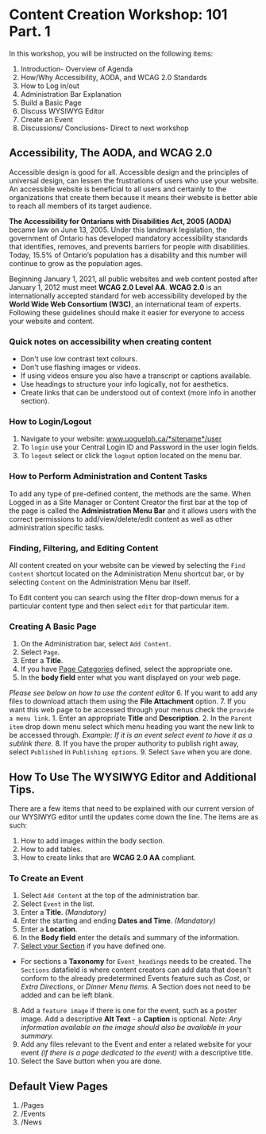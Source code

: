 # Content Creation Workshop: 101 Part. 1
In this workshop, you will be instructed on the following items:

1. Introduction- Overview of Agenda
2. How/Why Accessibility, AODA, and WCAG 2.0 Standards
3. How to Log in/out
4. Administration Bar Explanation
5. Build a Basic Page
6. Discuss WYSIWYG Editor
7. Create an Event
8. Discussions/ Conclusions- Direct to next workshop


## Accessibility, The AODA, and WCAG 2.0
Accessible design is good for all. Accessible design and the principles of universal design, can lessen the frustrations of users who use your website. An accessible website is beneficial to all users and certainly to the organizations that create them because it means their website is better able to reach all members of its target audience.

**The Accessibility for Ontarians with Disabilities Act, 2005 (AODA)** became law on June 13, 2005. Under this landmark legislation, the government of Ontario has developed mandatory accessibility standards that identifies, removes, and prevents barriers for people with disabilities. Today, 15.5% of Ontario’s population has a disability and this number will continue to grow as the population ages.

Beginning January 1, 2021, all public websites and web content posted after January 1, 2012 must meet **WCAG 2.0 Level AA**. **WCAG 2.0** is an internationally accepted standard for web accessibility developed by the **World Wide Web Consortium (W3C)**, an international team of experts. Following these guidelines should make it easier for everyone to access your website and content.

### Quick notes on accessibility when creating content
* Don't use low contrast text colours.
* Don't use flashing images or videos.
* If using videos ensure you also have a transcript or captions available.
* Use headings to structure your info logically, not for aesthetics.
* Create links that can be understood out of context (more info in another section).

### How to Login/Logout

1. Navigate to your website: www.uoguelph.ca/*sitename*/user
2. To `login` use your Central Login ID and Password in the user login fields.
3. To `logout` select or click the `logout` option located on the menu bar.

### How to Perform Administration and Content Tasks

To add any type of pre-defined content, the methods are the same. When Logged in as a Site Manager or Content Creator the first bar at the top of the page is called the **Administration Menu Bar** and it allows users with the correct permissions to add/view/delete/edit content as well as other administration specific tasks.

### Finding, Filtering, and Editing Content

All content created on your website can be viewed by selecting the `Find Content` shortcut located on the Administration Menu shortcut bar, or by selecting `Content` on the Administration Menu bar itself.

To Edit content you can search using the filter drop-down menus for a particular content type and then select `edit` for that particular item.

### Creating A Basic Page

1. On the Administration bar, select `Add Content`.
2. Select `Page`.
3. Enter a **Title**.
4. If you have [Page Categories](../taxonomies.md#categories) defined, select the appropriate one.
5. In the **body field** enter what you want displayed on your web page.

*Please see below on how to use the content editor*
6. If you want to add any files to download attach them using the **File Attachment** option.
7. If you want this web page to be accessed through your menus check the `provide a menu link`.
    1. Enter an appropriate **Title** and **Description**.
    2. In the `Parent item` drop down menu select which menu heading you want the new link to be accessed through. *Example: If it is an event select event to have it as a sublink there.*
8. If you have the proper authority to publish right away, select `Published` in `Publishing options`.
9. Select `Save` when you are done.

## How To Use The WYSIWYG Editor and Additional Tips.

There are a few items that need to be explained with our current version of our WYSIWYG editor until the updates come down the line. The items are as such:

1. How to add images within the body section.
2. How to add tables.
3. How to create links that are **WCAG 2.0 AA** compliant.

### To Create an Event

1. Select `Add Content` at the top of the administration bar.
2. Select `Event` in the list.
3. Enter a **Title**. *(Mandatory)*
4. Enter the starting and ending **Dates and Time**. *(Mandatory)*
5. Enter a **Location**.
6. In the **Body field** enter the details and summary of the information.
7. [Select your Section](../taxonomies.md#Sections) if you have defined one.
  * For sections a **Taxonomy** for `Event_headings` needs to be created. The `Sections` datafield is where content creators can add data that doesn't conform to the already predetermined Events feature such as *Cost*, or *Extra Directions*, or  *Dinner Menu Items*. A Section does not need to be added and can be left blank.
8. Add a `feature image` if there is one for the event, such as a poster image.  Add a descriptive **Alt Text** - a **Caption** is optional. *Note: Any information available on the image should also be available in your summary.*
9. Add any files relevant to the Event and enter a related website for your event *(if there is a page dedicated to the event)* with a descriptive title.
10. Select the Save button when you are done.

## Default View Pages
1. /Pages
2. /Events
3. /News
